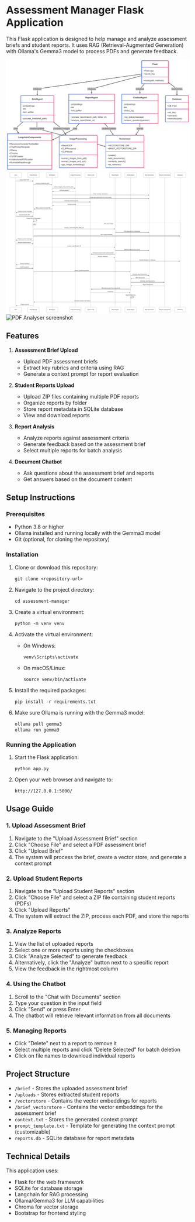 # Assessment Manager Flask Application

This Flask application is designed to help manage and analyze assessment briefs and student reports. It uses RAG (Retrieval-Augmented Generation) with Ollama's Gemma3 model to process PDFs and generate feedback.

![PDF Analyser Class Diagram](images/pdfanalyst_class.png)
![PDF Analyser Sequence Diagram](images/pdfanalyst-sequence.png)
![PDF Analyser screenshot](imagespdfanalyser.jpg)

## Features

1. **Assessment Brief Upload**
   - Upload PDF assessment briefs
   - Extract key rubrics and criteria using RAG
   - Generate a context prompt for report evaluation

2. **Student Reports Upload**
   - Upload ZIP files containing multiple PDF reports
   - Organize reports by folder
   - Store report metadata in SQLite database
   - View and download reports

3. **Report Analysis**
   - Analyze reports against assessment criteria
   - Generate feedback based on the assessment brief
   - Select multiple reports for batch analysis

4. **Document Chatbot**
   - Ask questions about the assessment brief and reports
   - Get answers based on the document content

## Setup Instructions

### Prerequisites

- Python 3.8 or higher
- Ollama installed and running locally with the Gemma3 model
- Git (optional, for cloning the repository)

### Installation

1. Clone or download this repository:
   ```
   git clone <repository-url>
   ```

2. Navigate to the project directory:
   ```
   cd assessment-manager
   ```

3. Create a virtual environment:
   ```
   python -m venv venv
   ```

4. Activate the virtual environment:
   - On Windows:
     ```
     venv\Scripts\activate
     ```
   - On macOS/Linux:
     ```
     source venv/bin/activate
     ```

5. Install the required packages:
   ```
   pip install -r requirements.txt
   ```

6. Make sure Ollama is running with the Gemma3 model:
   ```
   ollama pull gemma3
   ollama run gemma3
   ```

### Running the Application

1. Start the Flask application:
   ```
   python app.py
   ```

2. Open your web browser and navigate to:
   ```
   http://127.0.0.1:5000/
   ```

## Usage Guide

### 1. Upload Assessment Brief

1. Navigate to the "Upload Assessment Brief" section
2. Click "Choose File" and select a PDF assessment brief
3. Click "Upload Brief"
4. The system will process the brief, create a vector store, and generate a context prompt

### 2. Upload Student Reports

1. Navigate to the "Upload Student Reports" section
2. Click "Choose File" and select a ZIP file containing student reports (PDFs)
3. Click "Upload Reports"
4. The system will extract the ZIP, process each PDF, and store the reports

### 3. Analyze Reports

1. View the list of uploaded reports
2. Select one or more reports using the checkboxes
3. Click "Analyze Selected" to generate feedback
4. Alternatively, click the "Analyze" button next to a specific report
5. View the feedback in the rightmost column

### 4. Using the Chatbot

1. Scroll to the "Chat with Documents" section
2. Type your question in the input field
3. Click "Send" or press Enter
4. The chatbot will retrieve relevant information from all documents

### 5. Managing Reports

- Click "Delete" next to a report to remove it
- Select multiple reports and click "Delete Selected" for batch deletion
- Click on file names to download individual reports

## Project Structure

- `/brief` - Stores the uploaded assessment brief
- `/uploads` - Stores extracted student reports
- `/vectorstore` - Contains the vector embeddings for reports
- `/brief_vectorstore` - Contains the vector embeddings for the assessment brief
- `context.txt` - Stores the generated context prompt
- `prompt_template.txt` - Template for generating the context prompt (customizable)
- `reports.db` - SQLite database for report metadata

## Technical Details

This application uses:
- Flask for the web framework
- SQLite for database storage
- Langchain for RAG processing
- Ollama/Gemma3 for LLM capabilities
- Chroma for vector storage
- Bootstrap for frontend styling
